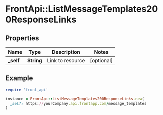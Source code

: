 # FrontApi::ListMessageTemplates200ResponseLinks

## Properties

| Name | Type | Description | Notes |
| ---- | ---- | ----------- | ----- |
| **_self** | **String** | Link to resource | [optional] |

## Example

```ruby
require 'front_api'

instance = FrontApi::ListMessageTemplates200ResponseLinks.new(
  _self: https://yourCompany.api.frontapp.com/message_templates
)
```

